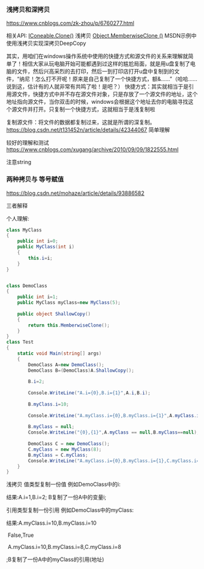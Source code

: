 ### 浅拷贝和深拷贝

https://www.cnblogs.com/zk-zhou/p/6760277.html

相关API:  [IConeable.Clone()](https://docs.microsoft.com/zh-cn/dotnet/api/system.icloneable.clone?view=net-5.0#System_ICloneable_Clone)		浅拷贝 [Object.MemberwiseClone ()](https://docs.microsoft.com/zh-cn/dotnet/api/system.object.memberwiseclone?view=net-5.0#code-try-1)	MSDN示例中使用浅拷贝实现深拷贝DeepCopy

其实，用咱们在windows操作系统中使用的快捷方式和源文件的关系来理解就简单了！相信大家从玩电脑开始可能都遇到过这样的尴尬局面，就是用u盘复制了电脑的文件，然后兴高采烈的去打印，然后一到打印店打开u盘中复制到的文件，“纳尼！怎么打不开呢！原来是自己复制了一个快捷方式，额&……”（哈哈……说到这，估计有的人就非常有共鸣了啦！是吧？）
  快捷方式：其实就相当于是引用源文件，快捷方式中并不存在源文件对象，只是存放了一个源文件的地址，这个地址指向源文件，当你双击的时候，windows会根据这个地址去你的电脑寻找这个源文件并打开。只复制一个快捷方式，这就相当于是浅复制啦

复制源文件：将文件的数据都复制过来，这就是所谓的深复制。
https://blog.csdn.net/t131452n/article/details/42344067 简单理解

较好的理解和测试 https://www.cnblogs.com/xugang/archive/2010/09/09/1822555.html

注意string

### 两种拷贝与 等号赋值

https://blog.csdn.net/mohaze/article/details/93886582

三者解释



个人理解: 

```c#
class MyClass
{
   	public int i=0;
    public MyClass(int i)
    {
        this.i=i;
    }
}


class DemoClass 
{
    public int i=1;
    public MyClass myClass=new MyClass(5);
    
    public object ShallowCopy()
    {
        return this.MemberwiseClone();
    }
}
class Test
{
    static void Main(string[] args)
    {
        DemoClass A=new DemoClass();
        DemoClass B=(DemoClass)A.ShallowCopy();
    	
        B.i=2;
    
        Console.WriteLine("A.i={0},B.i={1}",A.i,B.i);
        
        B.myClass.i=10;
        
        Console.WriteLine("A.myClass.i={0},B.myClass.i={1}",A.myClass.i,B.myClass.i);
        
        B.myClass = null;
        Console.WriteLine("{0},{1}",A.myClass == null,B.myClass==null);
     
        DemoClass C = new DemoClass();
        C.myClass = new MyClass(8);
        B.myClass = C.myClass;
        Console.WriteLine("A.myClass.i={0},B.myClass.i={1},C.myClass.i={2}", A.myClass.i, B.myClass.i,C.myClass.i);
    }    
}
```

浅拷贝 值类型复制一份值	例如DemoClass中的i:

结果:A.i=1,B.i=2; B复制了一份A中的变量i;

引用类型复制一份引用	例如DemoClass中的myClass:

结果:A.myClass.i=10,B.myClass.i=10

​		False,True

​		A.myClass.i=10,B.myClass.i=8,C.myClass.i=8

;B复制了一份A中的myClass的引用(地址)

